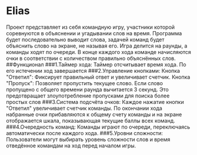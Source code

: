 # Elias
Проект представляет из себя командную игру, участники которой соревнуются в объяснении и угадывании слов на время. 
Программа будет последовательно выводит слова, задачей команд будет объяснить слово на экране, не называя его. Игра делится на раунды, а команды ходят по очереди. 
В конце каждого хода команде начисляются очки в соответствии с количеством правильно объяснённых слов.
##Функционал
###1.Таймер хода:
Таймер отсчитывает время хода. По его истечении ход завершается
###2.Управление кнопками:
Кнопка "Ответил": Фиксирует правильный ответ и увеличивает счетчик.
Кнопка "Пропуск": Позволяет пропустить текущее слово.
Если слово пропущено с общего времени раунда вычитается 3 секунд. Это предотвращает злоупотребление пропусками для поиска более простых слов
###3.Система подсчёта очков:
Каждое нажатие кнопки "Ответил" увеличивает счетчик команды.
По окончании хода набранные очки прибавляются к общему счету команды и на экране отображается шкала, показывающая текущие баллы всех команд.
###4.Очередность команд:
Команды играют по очереди, переключаясь автоматически после каждого хода.
###5.Уровни сложности:
Пользователи могут выбирать уровень сложности слов и время отведённое командам на ход перед началом игры.

